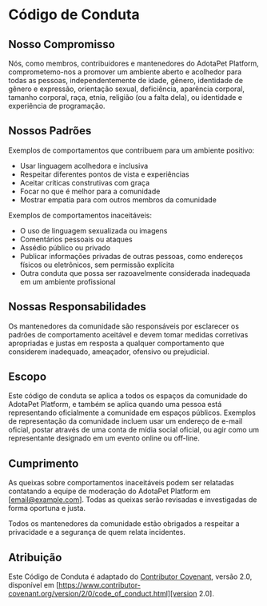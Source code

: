 # Código de Conduta

## Nosso Compromisso

Nós, como membros, contribuidores e mantenedores do AdotaPet Platform, comprometemo-nos a promover um ambiente aberto e acolhedor para todas as pessoas, independentemente de idade, gênero, identidade de gênero e expressão, orientação sexual, deficiência, aparência corporal, tamanho corporal, raça, etnia, religião (ou a falta dela), ou identidade e experiência de programação.

## Nossos Padrões

Exemplos de comportamentos que contribuem para um ambiente positivo:

- Usar linguagem acolhedora e inclusiva
- Respeitar diferentes pontos de vista e experiências
- Aceitar críticas construtivas com graça
- Focar no que é melhor para a comunidade
- Mostrar empatia para com outros membros da comunidade

Exemplos de comportamentos inaceitáveis:

- O uso de linguagem sexualizada ou imagens
- Comentários pessoais ou ataques
- Assédio público ou privado
- Publicar informações privadas de outras pessoas, como endereços físicos ou eletrônicos, sem permissão explícita
- Outra conduta que possa ser razoavelmente considerada inadequada em um ambiente profissional

## Nossas Responsabilidades

Os mantenedores da comunidade são responsáveis por esclarecer os padrões de comportamento aceitável e devem tomar medidas corretivas apropriadas e justas em resposta a qualquer comportamento que considerem inadequado, ameaçador, ofensivo ou prejudicial.

## Escopo

Este código de conduta se aplica a todos os espaços da comunidade do AdotaPet Platform, e também se aplica quando uma pessoa está representando oficialmente a comunidade em espaços públicos. Exemplos de representação da comunidade incluem usar um endereço de e-mail oficial, postar através de uma conta de mídia social oficial, ou agir como um representante designado em um evento online ou off-line.

## Cumprimento

As queixas sobre comportamentos inaceitáveis podem ser relatadas contatando a equipe de moderação do AdotaPet Platform em [email@example.com]. Todas as queixas serão revisadas e investigadas de forma oportuna e justa.

Todos os mantenedores da comunidade estão obrigados a respeitar a privacidade e a segurança de quem relata incidentes.

## Atribuição

Este Código de Conduta é adaptado do [Contributor Covenant][homepage], versão 2.0, disponível em [https://www.contributor-covenant.org/version/2/0/code_of_conduct.html][version 2.0].

[homepage]: https://www.contributor-covenant.org
[version 2.0]: https://www.contributor-covenant.org/version/2/0/code_of_conduct.html